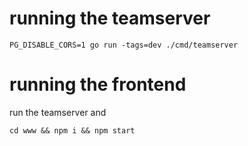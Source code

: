 # running the teamserver

```
PG_DISABLE_CORS=1 go run -tags=dev ./cmd/teamserver
```

# running the frontend

run the teamserver and

```
cd www && npm i && npm start
```
